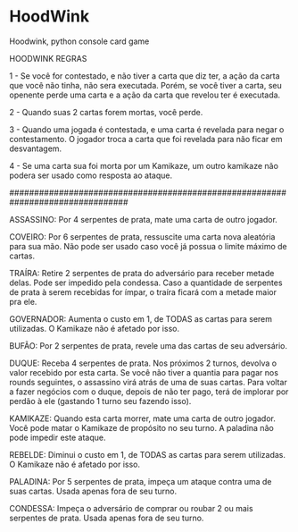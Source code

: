 # HoodWink
Hoodwink, python console card game

HOODWINK
REGRAS

1 - Se você for contestado, e não tiver a carta que diz ter, a ação da carta que você não tinha, não sera executada.
Porém, se você tiver a carta, seu openente perde uma carta e a ação da carta
que revelou ter é executada.

2 - Quando suas 2 cartas forem mortas, você perde.

3 - Quando uma jogada é contestada, e uma carta é revelada para negar o contestamento. O jogador troca a carta que foi revelada para não ficar em desvantagem.

4 - Se uma carta sua foi morta por um Kamikaze, um outro kamikaze não podera ser usado como resposta ao ataque.

################################################################################

ASSASSINO: Por 4 serpentes de prata, mate uma carta de outro jogador.

COVEIRO: Por 6 serpentes de prata, ressuscite uma carta nova aleatória para sua mão.
Não pode ser usado caso você já possua o limite máximo de cartas.

TRAÍRA: Retire 2 serpentes de prata do adversário para receber metade delas. 
Pode ser impedido pela condessa.
Caso a quantidade de serpentes de prata à serem recebidas for ímpar, o traíra ficará com a metade maior pra ele.

GOVERNADOR: Aumenta o custo em 1, de TODAS as cartas para serem utilizadas.
O Kamikaze não é afetado por isso.

BUFÃO: Por 2 serpentes de prata, revele uma das cartas de seu adversário.

DUQUE: Receba 4 serpentes de prata. Nos próximos 2 turnos, devolva o valor recebido por esta carta.
Se você não tiver a quantia para pagar nos rounds seguintes, o assassino virá atrás de uma de suas cartas.
Para voltar a fazer negócios com o duque, depois de não ter pago, terá de implorar por perdão à ele (gastando 1 turno seu fazendo isso).

KAMIKAZE: Quando esta carta morrer, mate uma carta de outro jogador.
Você pode matar o Kamikaze de propósito no seu turno.
A paladina não pode impedir este ataque.

REBELDE: Diminui o custo em 1, de TODAS as cartas para serem utilizadas.
O Kamikaze não é afetado por isso.

PALADINA: Por 5 serpentes de prata, impeça um ataque contra uma de suas cartas.
Usada apenas fora de seu turno.

CONDESSA: Impeça o adversário de comprar ou roubar 2 ou mais serpentes de prata.
Usada apenas fora de seu turno.

